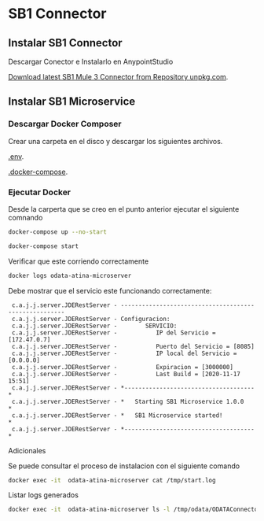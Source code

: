 # SB1 Connector


## Instalar SB1 Connector


Descargar Conector e Instalarlo en AnypointStudio

[Download latest SB1 Mule 3 Connector from Repository unpkg.com](http://157.245.236.175:8081/artifactory/libs-release/com/atina/SB1Mule3Connector/1.0.0/SB1Mule3Connector-1.0.0.zip).


## Instalar SB1 Microservice


### Descargar Docker Composer

Crear una carpeta en el disco y descargar los siguientes archivos.

[.env](https://github.com/AcquaNet/SB1Docker/blob/master/ODATADockerDistribution/.env).

[.docker-compose](https://github.com/AcquaNet/SB1Docker/blob/master/ODATADockerDistribution/docker-compose.yml).


### Ejecutar Docker

Desde la carperta que se creo en el punto anterior ejecutar el siguiente comnando

```bash
docker-compose up --no-start
```

```bash
docker-compose start
```

Verificar que este corriendo correctamente

```bash
docker logs odata-atina-microserver
```

Debe mostrar que el servicio este funcionando correctamente:


```log
 c.a.j.j.server.JDERestServer - ------------------------------------------------------
 c.a.j.j.server.JDERestServer - Configuracion:
 c.a.j.j.server.JDERestServer -        SERVICIO:
 c.a.j.j.server.JDERestServer -           IP del Servicio = [172.47.0.7]
 c.a.j.j.server.JDERestServer -           Puerto del Servicio = [8085]
 c.a.j.j.server.JDERestServer -           IP local del Servicio = [0.0.0.0]
 c.a.j.j.server.JDERestServer -           Expiracion = [3000000]
 c.a.j.j.server.JDERestServer -           Last Build = [2020-11-17 15:51]
 c.a.j.j.server.JDERestServer - *-------------------------------------*
 c.a.j.j.server.JDERestServer - *   Starting SB1 Microservice 1.0.0   *
 c.a.j.j.server.JDERestServer - *   SB1 Microservice started!         *
 c.a.j.j.server.JDERestServer - *-------------------------------------*
```


Adicionales

Se puede consultar el proceso de instalacion con el siguiente comando

```bash
docker exec -it  odata-atina-microserver cat /tmp/start.log
```

Listar logs generados

```bash
docker exec -it  odata-atina-microserver ls -l /tmp/odata/ODATAConnectorServerLog
```











